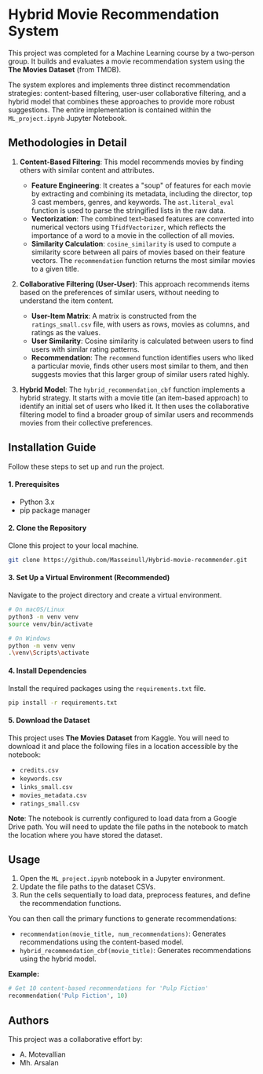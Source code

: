# Hybrid Movie Recommendation System

This project was completed for a Machine Learning course by a two-person group. It builds and evaluates a movie recommendation system using the **The Movies Dataset** (from TMDB).

The system explores and implements three distinct recommendation strategies: content-based filtering, user-user collaborative filtering, and a hybrid model that combines these approaches to provide more robust suggestions. The entire implementation is contained within the `ML_project.ipynb` Jupyter Notebook.

## Methodologies in Detail

1.  **Content-Based Filtering**: This model recommends movies by finding others with similar content and attributes.
    * **Feature Engineering**: It creates a "soup" of features for each movie by extracting and combining its metadata, including the director, top 3 cast members, genres, and keywords. The `ast.literal_eval` function is used to parse the stringified lists in the raw data.
    * **Vectorization**: The combined text-based features are converted into numerical vectors using `TfidfVectorizer`, which reflects the importance of a word to a movie in the collection of all movies.
    * **Similarity Calculation**: `cosine_similarity` is used to compute a similarity score between all pairs of movies based on their feature vectors. The `recommendation` function returns the most similar movies to a given title.

2.  **Collaborative Filtering (User-User)**: This approach recommends items based on the preferences of similar users, without needing to understand the item content.
    * **User-Item Matrix**: A matrix is constructed from the `ratings_small.csv` file, with users as rows, movies as columns, and ratings as the values.
    * **User Similarity**: Cosine similarity is calculated between users to find users with similar rating patterns.
    * **Recommendation**: The `recommend` function identifies users who liked a particular movie, finds other users most similar to them, and then suggests movies that this larger group of similar users rated highly.

3.  **Hybrid Model**: The `hybrid_recommendation_cbf` function implements a hybrid strategy. It starts with a movie title (an item-based approach) to identify an initial set of users who liked it. It then uses the collaborative filtering model to find a broader group of similar users and recommends movies from their collective preferences.

## Installation Guide

Follow these steps to set up and run the project.

#### 1. Prerequisites
* Python 3.x
* pip package manager

#### 2. Clone the Repository
Clone this project to your local machine.
```bash
git clone https://github.com/Masseinull/Hybrid-movie-recommender.git
```

#### 3. Set Up a Virtual Environment (Recommended)
Navigate to the project directory and create a virtual environment.
```bash
# On macOS/Linux
python3 -m venv venv
source venv/bin/activate

# On Windows
python -m venv venv
.\venv\Scripts\activate
```

#### 4. Install Dependencies
Install the required packages using the `requirements.txt` file.
```bash
pip install -r requirements.txt
```

#### 5. Download the Dataset
This project uses **The Movies Dataset** from Kaggle. You will need to download it and place the following files in a location accessible by the notebook:
* `credits.csv`
* `keywords.csv`
* `links_small.csv`
* `movies_metadata.csv`
* `ratings_small.csv`

**Note**: The notebook is currently configured to load data from a Google Drive path. You will need to update the file paths in the notebook to match the location where you have stored the dataset.

## Usage

1.  Open the `ML_project.ipynb` notebook in a Jupyter environment.
2.  Update the file paths to the dataset CSVs.
3.  Run the cells sequentially to load data, preprocess features, and define the recommendation functions.

You can then call the primary functions to generate recommendations:

* `recommendation(movie_title, num_recommendations)`: Generates recommendations using the content-based model.
* `hybrid_recommendation_cbf(movie_title)`: Generates recommendations using the hybrid model.

**Example:**
```python
# Get 10 content-based recommendations for 'Pulp Fiction'
recommendation('Pulp Fiction', 10)
```

## Authors

This project was a collaborative effort by:
* A. Motevallian
* Mh. Arsalan
